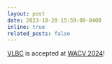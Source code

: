```yaml
---
layout: post
date: 2023-10-20 15:59:00-0400
inline: true
related_posts: false
---
```


[VLBC](https://openaccess.thecvf.com/content/WACV2024/html/DInca_Improving_Fairness_Using_Vision-Language_Driven_Image_Augmentation_WACV_2024_paper.html) is accepted at [WACV 2024](https://wacv2024.thecvf.com/)!
